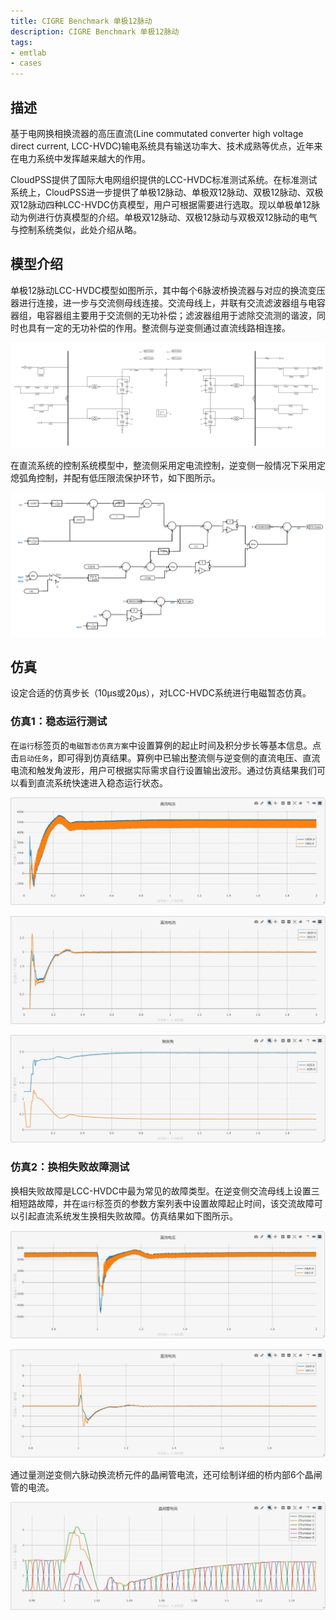 ```yaml
---
title: CIGRE Benchmark 单极12脉动
description: CIGRE Benchmark 单极12脉动
tags:
- emtlab
- cases
---
```


## 描述
基于电网换相换流器的高压直流(Line commutated converter high voltage direct current, LCC-HVDC)输电系统具有输送功率大、技术成熟等优点，近年来在电力系统中发挥越来越大的作用。

CloudPSS提供了国际大电网组织提供的LCC-HVDC标准测试系统。在标准测试系统上，CloudPSS进一步提供了单极12脉动、单极双12脉动、双极12脉动、双极双12脉动四种LCC-HVDC仿真模型，用户可根据需要进行选取。现以单极单12脉动为例进行仿真模型的介绍。单极双12脉动、双极12脉动与双极双12脉动的电气与控制系统类似，此处介绍从略。

## 模型介绍

单极12脉动LCC-HVDC模型如图所示，其中每个6脉波桥换流器与对应的换流变压器进行连接，进一步与交流侧母线连接。交流母线上，并联有交流滤波器组与电容器组，电容器组主要用于交流侧的无功补偿；滤波器组用于滤除交流测的谐波，同时也具有一定的无功补偿的作用。整流侧与逆变侧通过直流线路相连接。

![电气系统](./topo.png "电气系统")

在直流系统的控制系统模型中，整流侧采用定电流控制，逆变侧一般情况下采用定熄弧角控制，并配有低压限流保护环节，如下图所示。

![控制系统](./control.png "控制系统")

## 仿真

设定合适的仿真步长（10μs或20μs），对LCC-HVDC系统进行电磁暂态仿真。

### 仿真1：稳态运行测试

在`运行`标签页的`电磁暂态仿真方案`中设置算例的起止时间及积分步长等基本信息。点击`启动任务`，即可得到仿真结果。算例中已输出整流侧与逆变侧的直流电压、直流电流和触发角波形，用户可根据实际需求自行设置输出波形。通过仿真结果我们可以看到直流系统快速进入稳态运行状态。

![稳态计算结果-直流电压](./LCC3.png "稳态计算结果-直流电压")

![稳态计算结果-直流电流](./LCC4.png "稳态计算结果-直流电流")

![稳态计算结果-触发角（弧度）](./LCC5.png "稳态计算结果-触发角（弧度）")

### 仿真2：换相失败故障测试

换相失败故障是LCC-HVDC中最为常见的故障类型。在逆变侧交流母线上设置三相短路故障，并在`运行`标签页的参数方案列表中设置故障起止时间，该交流故障可以引起直流系统发生换相失败故障。仿真结果如下图所示。

![暂态计算结果-直流电压](./LCC6.png "暂态计算结果-直流电压")

![暂态计算结果-直流电流](./LCC7.png "暂态计算结果-直流电流")

通过量测逆变侧六脉动换流桥元件的晶闸管电流，还可绘制详细的桥内部6个晶闸管的电流。
 
![暂态计算结果-晶闸管电流](./LCC8.png "暂态计算结果-晶闸管电流")